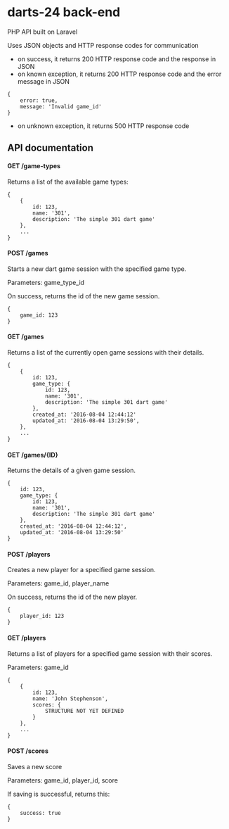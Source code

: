 # darts-24 back-end

PHP API built on Laravel

Uses JSON objects and HTTP response codes for communication

+ on success, it returns 200 HTTP response code and the response in JSON
+ on known exception, it returns 200 HTTP response code and the error message in JSON

```
{
    error: true,
    message: 'Invalid game_id'
}
```
+ on unknown exception, it returns 500 HTTP response code

## API documentation

#### GET /game-types

Returns a list of the available game types:
```
{
    {
        id: 123,
        name: '301',
        description: 'The simple 301 dart game'
    },
    ...
}
```

#### POST /games

Starts a new dart game session with the specified game type.

Parameters: game_type_id

On success, returns the id of the new game session.

```
{
    game_id: 123
}
```

#### GET /games

Returns a list of the currently open game sessions with their details.

```
{
    {
        id: 123,
        game_type: {
            id: 123,
            name: '301',
            description: 'The simple 301 dart game'
        },
        created_at: '2016-08-04 12:44:12'
        updated_at: '2016-08-04 13:29:50',
    },
    ...
}
```

#### GET /games/{ID}

Returns the details of a given game session.
```
{
    id: 123,
    game_type: {
        id: 123,
        name: '301',
        description: 'The simple 301 dart game'
    },
    created_at: '2016-08-04 12:44:12',
    updated_at: '2016-08-04 13:29:50'
}
```

#### POST /players

Creates a new player for a specified game session.

Parameters: game_id, player_name

On success, returns the id of the new player.

```
{
    player_id: 123
}
```

#### GET /players

Returns a list of players for a specified game session with their scores.

Parameters: game_id
```
{
    {
        id: 123,
        name: 'John Stephenson',
        scores: {
            STRUCTURE NOT YET DEFINED
        }
    },
    ...
}
```

#### POST /scores

Saves a new score

Parameters: game_id, player_id, score

If saving is successful, returns this:
```
{
    success: true
}
```
